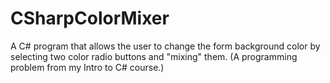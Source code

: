 # CSharpColorMixer
A C# program that allows the user to change the form background color by selecting two color radio buttons and "mixing" them. 
(A programming problem from my Intro to C# course.)
